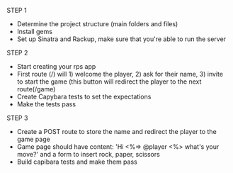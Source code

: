 STEP 1
- Determine the project structure (main folders and files)
- Install gems
- Set up Sinatra and Rackup, make sure that you're able to run the server

STEP 2
- Start creating your rps app
- First route (/) will 1) welcome the player, 2) ask for their name, 3) invite to start the game (this button will redirect the player to the next route(/game)
- Create Capybara tests to set the expectations
- Make the tests pass

STEP 3
- Create a POST route to store the name and redirect the player to the game page
- Game page should have content: 'Hi <%=> @player <%> what's your move?' and a form to insert rock, paper, scissors
- Build capibara tests and make them pass
